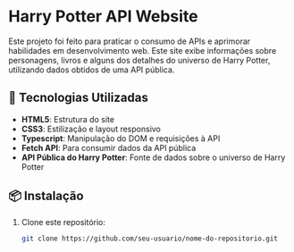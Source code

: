 # Harry Potter API Website

Este projeto foi feito para praticar o consumo de APIs e aprimorar habilidades em desenvolvimento web. Este site exibe informações sobre personagens, livros e alguns dos detalhes do universo de Harry Potter, utilizando dados obtidos de uma API pública.

## 🚀 Tecnologias Utilizadas

- **HTML5**: Estrutura do site
- **CSS3**: Estilização e layout responsivo
- **Typescript**: Manipulação do DOM e requisições à API
- **Fetch API**: Para consumir dados da API pública
- **API Pública do Harry Potter**: Fonte de dados sobre o universo de Harry Potter

## 📦 Instalação

1. Clone este repositório:
   ```bash
   git clone https://github.com/seu-usuario/nome-do-repositorio.git
   ```
